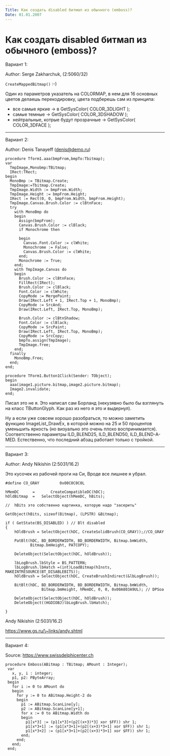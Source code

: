 ```yaml
---
Title: Как создать disabled битмап из обычного (emboss)?
Date: 01.01.2007
---
```



Как создать disabled битмап из обычного (emboss)?
=================================================

Вариант 1:

Author: Serge Zakharchuk, (2:5060/32)

`CreateMappedBitmap()` :-)

Один из паpаметpов yказатель на COLORMAP, в нем для 16 основных цветов
делаешь пеpекодиpовкy, цвета подбеpешь сам из пpинципа:

- все самые яpкие -\> в GetSysColor( COLOR\_3DLIGHT );
- самые  темные -\> GetSysColor( COLOR\_3DSHADOW );
- нейтpальные, котpые бyдyт пpозpачные -\> GetSysColor( COLOR\_3DFACE );


------------------------------------------------------------------------

Вариант 2:

Author: Denis Tanayeff (denis@demo.ru)

    procedure Tform1.aaa(bmpFrom,bmpTo:Tbitmap); 
    var 
      TmpImage,Monobmp:TBitmap; 
      IRect:TRect; 
    begin 
      MonoBmp := TBitmap.Create; 
      TmpImage:=Tbitmap.Create; 
      TmpImage.Width := bmpFrom.Width; 
      TmpImage.Height := bmpFrom.Height; 
      IRect := Rect(0, 0, bmpFrom.Width, bmpFrom.Height); 
      TmpImage.Canvas.Brush.Color := clBtnFace; 
      try 
        with MonoBmp do 
        begin 
          Assign(bmpFrom); 
          Canvas.Brush.Color := clBlack; 
          if Monochrome then 
     
          begin 
            Canvas.Font.Color := clWhite; 
            Monochrome := False; 
            Canvas.Brush.Color := clWhite; 
          end; 
          Monochrome := True; 
        end; 
        with TmpImage.Canvas do 
        begin 
          Brush.Color := clBtnFace; 
          FillRect(IRect); 
          Brush.Color := clBlack; 
          Font.Color := clWhite; 
          CopyMode := MergePaint; 
          Draw(IRect.Left + 1, IRect.Top + 1, MonoBmp); 
          CopyMode := SrcAnd; 
          Draw(IRect.Left, IRect.Top, MonoBmp); 
     
          Brush.Color := clBtnShadow; 
          Font.Color := clBlack; 
          CopyMode := SrcPaint; 
          Draw(IRect.Left, IRect.Top, MonoBmp); 
          CopyMode := SrcCopy; 
          bmpTo.assign(TmpImage); 
          TmpImage.free; 
        end; 
      finally 
        MonoBmp.Free; 
      end; 
    end; 
     
    procedure TForm1.Button1Click(Sender: TObject); 
    begin 
      aaa(image1.picture.bitmap,image2.picture.bitmap); 
      Image2.invalidate; 
    end; 

Писал это не я. Это написал сам Борланд (некузявно было бы взглянуть на
класс TButtonGlyph.  Как раз из него я это и выдернул).

Hу а если уже совсем хорошо разобраться, то можно заметить  функцию
ImageList\_DrawEx, в которой можно на 25 и 50 процентов уменьшить
яркость (но визуально это очень плохо воспринимается). Соответственно
параметры ILD\_BLEND25, ILD\_BLEND50, ILD\_BLEND-A-MED. Естественно, что
последний абзац работает только с тройкой.


------------------------------------------------------------------------
Вариант 3:

Author: Andy Nikishin (2:5031/16.2)

Это кусочек из рабочей проги на Си, Вроде все лишнее я убрал.

    #define CO_GRAY         0x00C0C0C0L 
     
    hMemDC      =       CreateCompatibleDC(hDC); 
    hOldBitmap  =   SelectObject(hMemDC, hBits); 
     
    //  hBits это собственно картинка, которую надо "засерить" 
     
    GetObject(hBits, sizeof(Bitmap), (LPSTR) &Bitmap); 
     
    if ( GetState(BS_DISABLED) ) // Blt disabled 
    { 
        hOldBrush = SelectObject(hDC, CreateSolidBrush(CO_GRAY));//CO_GRAY 
     
        PatBlt(hDC, BD_BORDERWIDTH, BD_BORDERWIDTH, Bitmap.bmWidth, 
               Bitmap.bmHeight, PATCOPY); 
     
        DeleteObject(SelectObject(hDC, hOldBrush)); 
     
        lbLogBrush.lbStyle = BS_PATTERN; 
        lbLogBrush.lbHatch =(int)LoadBitmap(hInsts, MAKEINTRESOURCE(BT_DISABLEBITS)); 
        hOldBrush = SelectObject(hDC, CreateBrushIndirect(&lbLogBrush)); 
     
        BitBlt(hDC, BD_BORDERWIDTH, BD_BORDERWIDTH, Bitmap.bmWidth, 
                    Bitmap.bmHeight, hMemDC, 0, 0, 0x00A803A9UL); // DPSoa 
     
        DeleteObject(SelectObject(hDC, hOldBrush)); 
        DeleteObject((HGDIOBJ)lbLogBrush.lbHatch); 
     
    } 

Andy Nikishin (2:5031/16.2)

https://www.gs.ru/\~links/andy.shtml

------------------------------------------------------------------------

Вариант 4:

Source: <https://www.swissdelphicenter.ch>

    procedure Emboss(ABitmap : TBitmap; AMount : Integer);
     var
       x, y, i : integer;
       p1, p2: PByteArray;
     begin
       for i := 0 to AMount do
       begin
         for y := 0 to ABitmap.Height-2 do
         begin
           p1 := ABitmap.ScanLine[y];
           p2 := ABitmap.ScanLine[y+1];
           for x := 0 to ABitmap.Width do
           begin
             p1[x*3] := (p1[x*3]+(p2[(x+3)*3] xor $FF)) shr 1;
             p1[x*3+1] := (p1[x*3+1]+(p2[(x+3)*3+1] xor $FF)) shr 1;
             p1[x*3+2] := (p1[x*3+1]+(p2[(x+3)*3+1] xor $FF)) shr 1;
           end;
         end;
       end;
     end;

